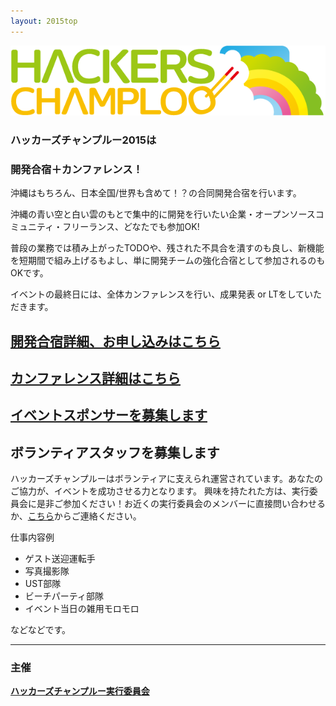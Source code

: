 ```yaml
---
layout: 2015top
---
```



![ハッカーズチャンプルー](/img/logo_sitetop.png)


### ハッカーズチャンプルー2015は
### 開発合宿＋カンファレンス！


沖縄はもちろん、日本全国/世界も含めて！？の合同開発合宿を行います。

沖縄の青い空と白い雲のもとで集中的に開発を行いたい企業・オープンソースコミュニティ・フリーランス、どなたでも参加OK!

普段の業務では積み上がったTODOや、残された不具合を潰すのも良し、新機能を短期間で組み上げるもよし、単に開発チームの強化合宿として参加されるのもOKです。

イベントの最終日には、全体カンファレンスを行い、成果発表 or LTをしていただきます。

## [開発合宿詳細、お申し込みはこちら](/2015/camp.html)

## [カンファレンス詳細はこちら](/2015/program.html)


## [イベントスポンサーを募集します](/2015/sponsors.html)



## ボランティアスタッフを募集します

ハッカーズチャンプルーはボランティアに支えられ運営されています。あなたのご協力が、イベントを成功させる力となります。 興味を持たれた方は、実行委員会に是非ご参加ください！お近くの実行委員会のメンバーに直接問い合わせるか、[こちら](http://goo.gl/forms/iEGe9hPPux)からご連絡ください。

仕事内容例

* ゲスト送迎運転手
* 写真撮影隊
* UST部隊
* ビーチパーティ部隊
* イベント当日の雑用モロモロ

などなどです。

---


### 主催

**[ハッカーズチャンプルー実行委員会](/about.html)**
